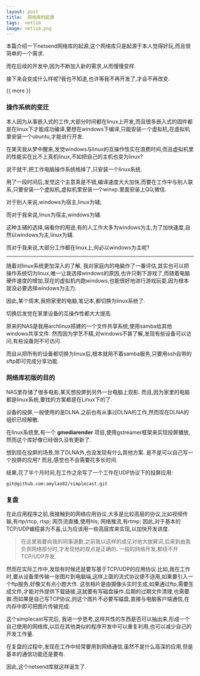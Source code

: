 ```yaml
---
layout: post
title:  网络库的起源
tags:  netlib 
image: netlib.png
---
```


本篇介绍一下netsend网络库的起源,这个网络库只是起源于本人觉得好玩,而且很简单的一个需求.

而在后续的开发中,因为不断加入新的需求,从而慢慢变样.

接下来会变成什么样呢?我也不知道,也许等我不再开发了,才会不再改变.

{{ more }}

### 操作系统的变迁

本人因为从事嵌入式的工作,大部分时间都在linux上开发,而且很多嵌入式的固件都是在linux下才能成功编译,要想在windows下编译,只能安装一个虚拟机,在虚拟机里安装一个ubuntu,才能进行开发.

在某天我从梦中醒来,发觉windows与linux的互操作性实在浪费时间,而且虚拟机里的性能实在比不上真机linux,不如把自己的主机也变为linux?

说干就干,把工作电脑操作系统格掉了,只安装一个linux系统.

用了一段时间后,发觉这个主意真是不错,编译速度大大加快,而要在工作中与别人联系,只要安装一个虚拟机,虚拟机里安装一个winxp.里面安装上QQ,微信.

对于别人来说,windows为宿主,linux为辅;

而对于我来说,linux为宿主,windows为辅.

这种主辅的选择,端看你的用途,有的人工作大多为windows为主,为了加快速度,自然以windows为主,linux为辅.

而对于我来说,大部分工作都在linux上,何必以windows为主呢?

----

随着对linux系统更加深入的了解, 我对家庭内的电脑作了一番评估,其实也可以把操作系统切为linux,唯一让我选择windows的原因,也许只剩下游戏了,而随着电脑硬件速度的增加,现在的虚拟机内跑windows,也能很好地进行游戏玩耍,因为根本就没必要选择windows为主力.

因此,某个周末,我把家里的电脑,笔记本,都切换为linux系统了.

切换后发觉在家里设备的互操作性都大大提高.

原来的NAS是我用archlinux搭建的一个文件共享系统,使用samba给其他windows共享文件. 然而因为学艺不精,对windows不甚了解,发现有些设备可以访问,有些设备则不可访问.

而自从把所有的设备都切换为linux后,根本就用不着samba服务,只要用ssh自带的sftp即可完成分享功能.


### 网络库初版的目的

NAS里存储了很多电影,某天想投屏到另外一台电脑上观影. 而且,因为家里的电脑都是linux系统,要找的方案都是在Linux下的了.

设备的投屏,一般使用的是DLNA.之前也有从事过DLNA的工作,然而现在DLNA的组织已经解散. 

在linux系统里,有一个 **gmediarender** 项目,使用gstreamer框架来实现投屏播放, 然而这个库好像已经很久没有更新了.

想到现在投屏的场景,除了DLNA外,也没发现有什么其他方案. 是不是可以自己写一个投屏的应用? 而且,感觉也不会需要花多长时间.

结果,花了半个月时间,在工作之余写了一个工作在UDP协议下的投屏应用:

```
git@github.com:amylao82/simplecast.git
```

### 复盘

在此应用程序之前,我接触到的网络应用协议,大多是比较高层的协议,比如视频传输,有rtp/rtcp, rtsp; 网页流直播,使用hls; 网络推流,有rtmp; 因此,对于基本的TCP/UDP编程甚为不喜,认为应该用一些高层库来实现,以加快开发进度.

> 在这里我要向我的同事道歉,之前我以这样的成见对他大放厥词,后来到由我负责网络部分时,才发现他的观点是正确的.
> 一般的网络开发,都绕不开TCP/UDP开发.

然而在实际工作中,发现有时候还是要写基于TCP/UDP的应用协议.比如,我在工作时,要从设备里传输一张图片到电脑端,这样上面的流式协议便不适用,如果要引入一个ftp服务,好像又有点小题大作. 这张相片是由摄像头实时生成,如果通过ftp,需要生成文件,才能对外提供下载链接,这就要有写磁盘操作.后期的过期文件清理,也需要做.而如果是自己写TCP协议,则这个图片不必要写磁盘,直接与电脑客户端通信,在内存中即可把图片传输完成.

这个simplecast写完后, 我进一步思考,这样共性的东西是否可以抽出来,形成一个自己使用的网络库,以后在其他类似的程序开发中可以重复利用,也可以减少自己的开发工作量.

在复盘的过程中,发现在工作中经常要用到网络通信,虽然不是什么高深的应用,但是基本的通信功能还是要有.

因此,这个netsend库就这样诞生了.



